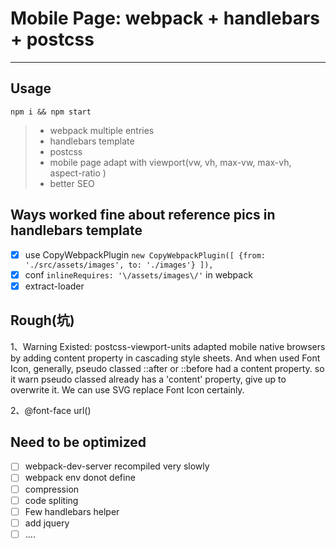 # Mobile Page: webpack + handlebars + postcss

------

## Usage
`
npm i && npm start
`

> * webpack multiple entries
> * handlebars template
> * postcss
> * mobile page adapt with viewport(vw, vh, max-vw, max-vh, aspect-ratio )
> * better SEO

## Ways worked fine about reference pics in handlebars template 
- [x] use CopyWebpackPlugin
`new CopyWebpackPlugin([
  {from: './src/assets/images', to: './images'}
]),`  
- [x] conf `inlineRequires: '\/assets/images\/'` in webpack  
- [x] extract-loader
    
## Rough(坑)
1、Warning Existed: postcss-viewport-units adapted mobile native browsers by adding content property in cascading style sheets.
And when used Font Icon, generally, pseudo classed ::after or ::before had a content property.
so it warn pseudo classed already has a 'content' property, give up to overwrite it.
We can use SVG replace Font Icon certainly.    

2、@font-face url()

## Need to be optimized
- [ ] webpack-dev-server recompiled very slowly
- [ ] webpack env donot define
- [ ] compression
- [ ] code spliting
- [ ] Few handlebars helper
- [ ] add jquery 
- [ ] ....